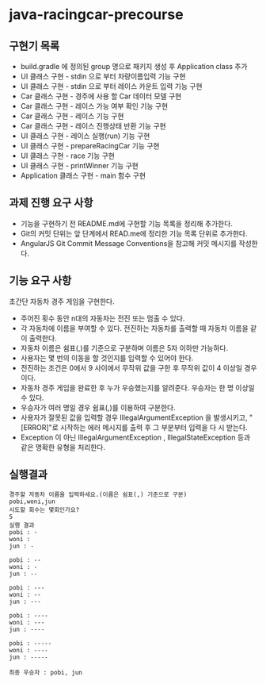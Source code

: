 # java-racingcar-precourse

## 구현기 목록
- build.gradle 에 정의된 group 명으로 패키지 생성 후 Application class 추가
- UI 클래스 구현 - stdin 으로 부터 차량이름입력 기능 구현
- UI 클래스 구현 - stdin 으로 부터 레이스 카운트 입력 기능 구현
- Car 클래스 구현 - 경주에 사용 할 Car 데이터 모델 구현
- Car 클래스 구현 - 레이스 가능 여부 확인 기능 구현
- Car 클래스 구현 - 레이스 기능 구현
- Car 클래스 구현 - 레이스 진행상태 반환 기능 구현
- UI 클래스 구현 - 레이스 실행(run) 기능 구현
- UI 클래스 구현 - prepareRacingCar 기능 구현
- UI 클래스 구현 - race 기능 구현
- UI 클래스 구현 - printWinner 기능 구현
- Application 클래스 구현 - main 함수 구현

## 과제 진행 요구 사항
- 기능을 구현하기 전 README.md에 구현할 기능 목록을 정리해 추가한다.
- Git의 커밋 단위는 앞 단계에서 READ.me에 정리한 기능 목록 단위로 추가한다.
- AngularJS Git Commit Message Conventions을 참고해 커밋 메시지를 작성한다.


## 기능 요구 사항
초간단 자동차 경주 게임을 구현한다.
- 주어진 횟수 동안 n대의 자동차는 전진 또는 멈출 수 있다.
- 각 자동차에 이름을 부여할 수 있다. 전진하는 자동차를 출력할 때 자동차 이름을 같이 출력한다.
- 자동차 이름은 쉼표(,)를 기준으로 구분하며 이름은 5자 이하만 가능하다.
- 사용자는 몇 번의 이동을 할 것인지를 입력할 수 있어야 한다.
- 전진하는 조건은 0에서 9 사이에서 무작위 값을 구한 후 무작위 값이 4 이상일 경우이다.
- 자동차 경주 게임을 완료한 후 누가 우승했는지를 알려준다. 우승자는 한 명 이상일 수 있다.
- 우승자가 여러 명일 경우 쉼표(,)를 이용하여 구분한다.
- 사용자가 잘못된 값을 입력할 경우 IllegalArgumentException 을 발생시키고, "[ERROR]"로 시작하는 에러 메시지를 출력 후 그 부분부터 입력을 다 시 받는다.
- Exception 이 아닌 IllegalArgumentException , IllegalStateException 등과 같은 명확한 유형을 처리한다.

## 실행결과
```text
경주할 자동차 이름을 입력하세요.(이름은 쉼표(,) 기준으로 구분)
pobi,woni,jun
시도할 회수는 몇회인가요?
5
실행 결과
pobi : - 
woni : 
jun : -

pobi : -- 
woni : -
jun : --

pobi : --- 
woni : -- 
jun : ---

pobi : ---- 
woni : --- 
jun : ----

pobi : ----- 
woni : ---- 
jun : -----

최종 우승자 : pobi, jun
```
